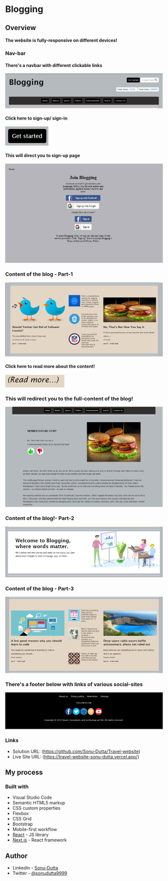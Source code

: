 ﻿# Blogging

## Overview
#### The website is fully-responsive on different devices!

### Nav-bar

#### There's a navbar with different clickable links 

![](./design/nav.png)

#### Click here to sign-up/ sign-in 
![](./design/start.png)

#### This will direct you to sign-up page

![](./design/sp.png)

### Content of the blog - Part-1

![](./design/p1.png)

#### Click here to read more about the content!
![](./design/rm.png)

### This will redirect you to the full-content of the blog!

![](./design/fd.png)

### Content of the blog!- Part-2

![](./design/p2.png)

### Content of the blog - Part-3

![](./design/p3.png)

### There's a footer below with links of various social-sites

![](./design/ft.png)

### Links

- Solution URL: (https://github.com/Sonu-Dutta/Travel-website)
- Live Site URL: (https://travel-website-sonu-dutta.vercel.app/)

## My process

### Built with

- Visual Studio Code
- Semantic HTML5 markup
- CSS custom properties
- Flexbox
- CSS Grid
- Bootstrap
- Mobile-first workflow
- [React](https://reactjs.org/) - JS library
- [Next.js](https://nextjs.org/) - React framework

## Author

- Linkedin - [Sonu-Dutta](https://www.linkedin.com/in/sonu-dutta-6900b3218)
- Twitter - [@sonudutta9999](https://mobile.twitter.com/sonudutta9999)



